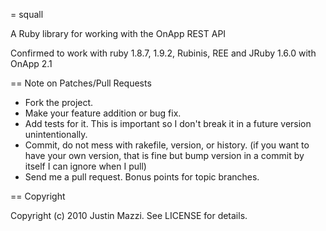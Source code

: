 = squall

A Ruby library for working with the OnApp REST API

Confirmed to work with ruby 1.8.7, 1.9.2, Rubinis, REE and JRuby 1.6.0 with OnApp 2.1

== Note on Patches/Pull Requests
 
* Fork the project.
* Make your feature addition or bug fix.
* Add tests for it. This is important so I don't break it in a
  future version unintentionally.
* Commit, do not mess with rakefile, version, or history.
  (if you want to have your own version, that is fine but bump version in a commit by itself I can ignore when I pull)
* Send me a pull request. Bonus points for topic branches.

== Copyright

Copyright (c) 2010 Justin Mazzi. See LICENSE for details.
